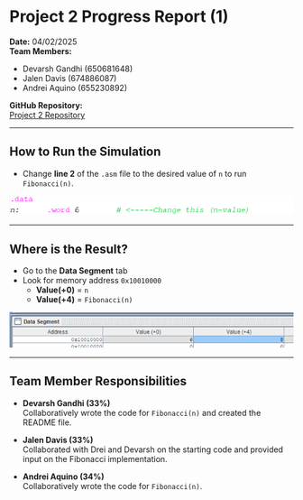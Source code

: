 # Project 2 Progress Report (1)

**Date:** 04/02/2025  
**Team Members:**

- Devarsh Gandhi (650681648)
- Jalen Davis (674886087)
- Andrei Aquino (655230892)

**GitHub Repository:**  
[Project 2 Repository](https://github.com/devy03/ECE-366-Projects/tree/1a83e4e58f5a5039df59cf0c1c2b267ddaa50904/Project%202)

---

## How to Run the Simulation

- Change **line 2** of the `.asm` file to the desired value of `n` to run `Fibonacci(n)`.

![alt text](image-1.png)

---

## Where is the Result?

- Go to the **Data Segment** tab
- Look for memory address `0x10010000`
  - **Value(+0)** = `n`
  - **Value(+4)** = `Fibonacci(n)`

![alt text](image.png)

---

## Team Member Responsibilities

- **Devarsh Gandhi (33%)**  
  Collaboratively wrote the code for `Fibonacci(n)` and created the README file.

- **Jalen Davis (33%)**  
  Collaborated with Drei and Devarsh on the starting code and provided input on the Fibonacci implementation.

- **Andrei Aquino (34%)**  
  Collaboratively wrote the code for `Fibonacci(n)`.
